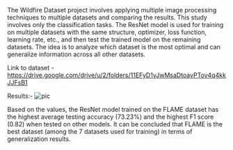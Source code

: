 The Wildfire Dataset project involves applying multiple image
processing techniques to multiple datasets and comparing
the results. This study involves only the classification tasks.
The ResNet model is used for training on multiple datasets
with the same structure, optimizer, loss function, learning rate,
etc., and then test the trained model on the remaining datasets.
The idea is to analyze which dataset is the most optimal
and can generalize information across all other datasets.

Link to dataset - https://drive.google.com/drive/u/2/folders/11EFyD1yJwMsaDtoavPTov4q4kkJJFsB1

Results:-
![pic](https://github.com/user-attachments/assets/86a6fead-bb74-46a7-9a0c-0be222ec9920)

Based on the values, the ResNet model trained on the
FLAME dataset has the highest average testing accuracy
(73.23%) and the highest F1 score (0.82) when tested on
other models. It can be concluded that FLAME is the best
dataset (among the 7 datasets used for training) in terms of
generalization results.
